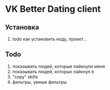 # VK Better Dating client

## Установка
1. todo как установить ноду, проект...

## Todo
1. показывать людей, которые лайкнули меня
2. показывать людей, которых лайкнул я
3. "copy" skills
4. фильтры, умные фильтры